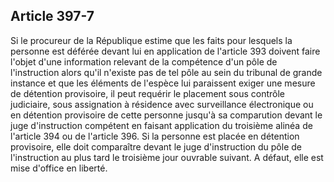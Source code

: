 Article 397-7
----
Si le procureur de la République estime que les faits pour lesquels la personne
est déférée devant lui en application de l'article 393 doivent faire l'objet
d'une information relevant de la compétence d'un pôle de l'instruction alors
qu'il n'existe pas de tel pôle au sein du tribunal de grande instance et que les
éléments de l'espèce lui paraissent exiger une mesure de détention provisoire,
il peut requérir le placement sous contrôle judiciaire, sous assignation à
résidence avec surveillance électronique ou en détention provisoire de cette
personne jusqu'à sa comparution devant le juge d'instruction compétent en
faisant application du troisième alinéa de l'article 394 ou de l'article 396. Si
la personne est placée en détention provisoire, elle doit comparaître devant le
juge d'instruction du pôle de l'instruction au plus tard le troisième jour
ouvrable suivant. A défaut, elle est mise d'office en liberté.
